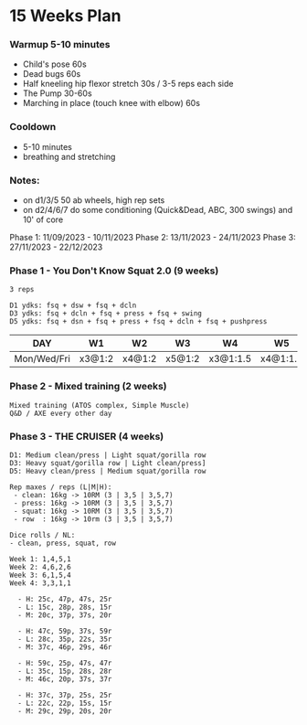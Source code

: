 
# 15 Weeks Plan

### Warmup 5-10 minutes

- Child's pose 60s
- Dead bugs 60s
- Half kneeling hip flexor stretch 30s / 3-5 reps each side
- The Pump 30-60s
- Marching in place (touch knee with elbow) 60s

### Cooldown
- 5-10 minutes
- breathing and stretching

### Notes:
- on d1/3/5 50 ab wheels, high rep sets
- on d2/4/6/7 do some conditioning (Quick&Dead, ABC, 300 swings) and 10' of core

Phase 1: 11/09/2023 - 10/11/2023
Phase 2: 13/11/2023 - 24/11/2023
Phase 3: 27/11/2023 - 22/12/2023

### Phase 1 - You Don't Know Squat 2.0 (9 weeks)
```
3 reps

D1 ydks: fsq + dsw + fsq + dcln
D3 ydks: fsq + dcln + fsq + press + fsq + swing
D5 ydks: fsq + dsn + fsq + press + fsq + dcln + fsq + pushpress
```

DAY | W1 | W2 | W3 | W4 | W5 | W6 | W7 | W8 | W9
--- | --- | --- | --- | --- | --- | --- | --- | --- | --- 
Mon/Wed/Fri | x3@1:2 | x4@1:2 | x5@1:2 | x3@1:1.5 | x4@1:1.5 | x5@1:1.5 | x3@1:1 | x4@1:1 | x5@1:1


### Phase 2 - Mixed training (2 weeks)
```
Mixed training (ATOS complex, Simple Muscle)
Q&D / AXE every other day
```

### Phase 3 - THE CRUISER (4 weeks)
```
D1: Medium clean/press | Light squat/gorilla row
D3: Heavy squat/gorilla row | Light clean/press]
D5: Heavy clean/press | Medium squat/gorilla row

Rep maxes / reps (L|M|H):
 - clean: 16kg -> 10RM (3 | 3,5 | 3,5,7)
 - press: 16kg -> 10RM (3 | 3,5 | 3,5,7)
 - squat: 16kg -> 10RM (3 | 3,5 | 3,5,7)
 - row  : 16kg -> 10rm (3 | 3,5 | 3,5,7)

Dice rolls / NL:
- clean, press, squat, row

Week 1: 1,4,5,1
Week 2: 4,6,2,6
Week 3: 6,1,5,4
Week 4: 3,3,1,1

  - H: 25c, 47p, 47s, 25r
  - L: 15c, 28p, 28s, 15r
  - M: 20c, 37p, 37s, 20r

  - H: 47c, 59p, 37s, 59r
  - L: 28c, 35p, 22s, 35r
  - M: 37c, 46p, 29s, 46r

  - H: 59c, 25p, 47s, 47r
  - L: 35c, 15p, 28s, 28r
  - M: 46c, 20p, 37s, 37r

  - H: 37c, 37p, 25s, 25r
  - L: 22c, 22p, 15s, 15r
  - M: 29c, 29p, 20s, 20r
```


